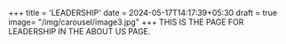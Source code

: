 +++
title = 'LEADERSHIP'
date = 2024-05-17T14:17:39+05:30
draft = true
image= "/img/carousel/image3.jpg"
+++
THIS IS THE PAGE FOR LEADERSHIP IN THE ABOUT US PAGE.